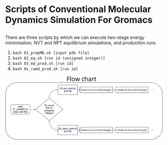 # Scripts of Conventional Molecular Dynamics Simulation For Gromacs

## 
There are three scripts by which we can execute two-stage energy minimisation, NVT and NPT equilibrium simulations, 
and production runs. 

1. `bash 01_prepMD.sh [input pdb file]`
2. `bash 02_eq.sh [run id (unsigned integer)]`
3. `bash 03_md_prod.sh [run id]`
4. `bash 0x_ramd_prod.sh [run id]`

![flowchart](./figs/myGroScripts.jpg)